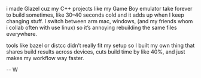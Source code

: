 i made Glazel cuz my C++ projects like my Game Boy emulator take forever to build sometimes, like 30–40 seconds cold and it adds up when I keep changing stuff. I switch between arm mac, windows, (and my friends whom i collab often with use linux) so it’s annoying rebuilding the same files everywhere. 

tools like bazel or distcc didn’t really fit my setup so I built my own thing that shares build results across devices, cuts build time by like 40%, and just makes my workflow way faster.

-- W
